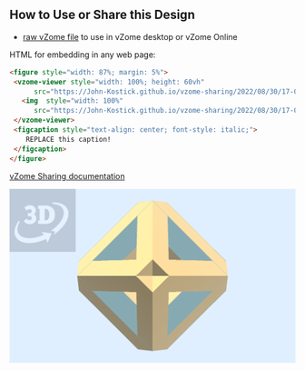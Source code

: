
## How to Use or Share this Design

 - [raw vZome file](<https://raw.githubusercontent.com/John-Kostick/vzome-sharing/main/2022/08/30/17-01-18-Octahedron-Puzzle-3/Octahedron-Puzzle-3.vZome>) to use in vZome desktop or vZome Online
 
 HTML for embedding in any web page:
 ```html
<figure style="width: 87%; margin: 5%">
  <vzome-viewer style="width: 100%; height: 60vh"
       src="https://John-Kostick.github.io/vzome-sharing/2022/08/30/17-01-18-Octahedron-Puzzle-3/Octahedron-Puzzle-3.vZome" >
    <img  style="width: 100%"
       src="https://John-Kostick.github.io/vzome-sharing/2022/08/30/17-01-18-Octahedron-Puzzle-3/Octahedron-Puzzle-3.png" >
  </vzome-viewer>
  <figcaption style="text-align: center; font-style: italic;">
     REPLACE this caption!
  </figcaption>
</figure>
 ```

[vZome Sharing documentation](https://vzome.github.io/vzome/sharing.html#how-it-works)

![Image](<Octahedron-Puzzle-3.png>)

